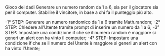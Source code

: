 Gioco dei dadi
Generare un numero random da 1 a 6, sia per il giocatore sia per il computer.
Stabilire il vincitore, in base a chi fa il punteggio più alto.

-1° STEP:
Generare un  numero randomico da 1 a 6 tramite Math.random;
-2° STEP:
Chiedere all'Utente tramite prompt di inserire un numero da 1 a 6;
-3° STEP:
Impostare una condizione if che se il numero random è maggiore si generi un alert con ha vinto il computer;
-4° STEP:
Impostare una condizione if che se il numero del Utente è maggiore si generi un alert con ha vinto l'Utente;
